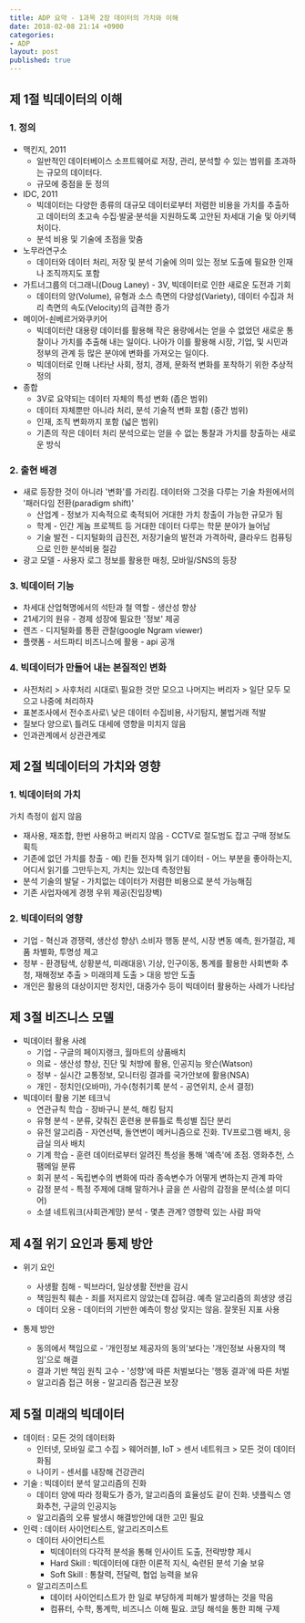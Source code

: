 ```yaml
---
title: ADP 요약 - 1과목 2장 데이터의 가치와 이해
date: 2018-02-08 21:14 +0900
categories:
- ADP
layout: post
published: true
---
```


## 제 1절 빅데이터의 이해

### 1. 정의

* 맥킨지, 2011
    * 일반적인 데이터베이스 소프트웨어로 저장, 관리, 분석할 수 있는 범위를 초과하는 규모의 데이터다.
    * 규모에 중점을 둔 정의
* IDC, 2011
    * 빅데이터는 다양한 종류의 대규모 데이터로부터 저렴한 비용을 가치를 추출하고 데이터의 초고속 수집·발굴·분석을 지원하도록 고안된 차세대 기술 및 아키텍처이다.
    * 분석 비용 및 기술에 초점을 맞춤
* 노무라연구소
    * 데이터와 데이터 처리, 저장 및 분석 기술에 의미 있는 정보 도출에 필요한 인재나 조직까지도 포함
* 가트너그룹의 더그래니(Doug Laney) - 3V, 빅데이터로 인한 새로운 도전과 기회
    * 데이터의 양(Volume), 유형과 소스 측면의 다양성(Variety), 데이터 수집과 처리 측면의 속도(Velocity)의 급격한 증가
* 메이어-쇤베르거와쿠키어
    * 빅데이터란 대용량 데이터를 활용해 작은 용량에서는 얻을 수 없었던 새로운 통찰이나 가치를 추출해 내는 일이다. 나아가 이를 활용해 시장, 기업, 및 시민과 정부의 관계 등 많은 분야에 변화를 가져오는 일이다.
    * 빅데이터로 인해 나타난 사회, 정치, 경제, 문화적 변화를 포착하기 위한 추상적 정의
* 종합
    * 3V로 요약되는 데이터 자체의 특성 변화 (좁은 범위)
    * 데이터 자체뿐만 아니라 처리, 분석 기술적 변화 포함 (중간 범위)
    * 인재, 조직 변화까지 포함 (넓은 범위)
    * 기존의 작은 데이터 처리 분석으로는 얻을 수 없는 통찰과 가치를 창출하는 새로운 방식

### 2. 출현 배경

* 새로 등장한 것이 아니라 '변화'를 가리킴. 데이터와 그것을 다루는 기술 차원에서의 '패러다임 전환(paradigm shift)'
    * 산업계 - 정보가 지속적으로 축적되어 거대한 가치 창출이 가능한 규모가 됨
    * 학계 - 인간 게놈 프로젝트 등 거대한 데이터 다루는 학문 분야가 늘어남
    * 기술 발전 - 디지털화의 급진전, 저장기술의 발전과 가격하락, 클라우드 컴퓨팅으로 인한 분석비용 절감
* 광고 모델 - 사용자 로그 정보를 활용한 매칭, 모바일/SNS의 등장

### 3. 빅데이터 기능

* 차세대 산업혁명에서의 석탄과 철 역할 - 생산성 향상
* 21세기의 원유 - 경제 성장에 필요한 '정보' 제공
* 렌즈 - 디지털화를 통환 관찰(google Ngram viewer)
* 플랫폼 - 서드파티 비즈니스에 활용 - api 공개

### 4. 빅데이터가 만들어 내는 본질적인 변화

* 사전처리 > 사후처리 시대로\\
    필요한 것만 모으고 나머지는 버리자 > 일단 모두 모으고 나중에 처리하자
* 표본조사에서 전수조사로\\
    낮은 데이터 수집비용, 사기탐지, 불법거래 적발
* 질보다 양으로\\
    틀려도 대세에 영향을 미치지 않음
* 인과관계에서 상관관계로

## 제 2절 빅데이터의 가치와 영향

### 1. 빅데이터의 가치

가치 측정이 쉽지 않음

* 재사용, 재조합, 한번 사용하고 버리지 않음 - CCTV로 절도범도 잡고 구매 정보도 획득
* 기존에 없던 가치를 창출 - 예) 킨들 전자책 읽기 데이터 - 어느 부분을 좋아하는지, 어디서 읽기를 그만두는지, 가치는 있는데 측정안됨
* 분석 기술의 발달 - 가치없는 데이터가 저렴한 비용으로 분석 가능해짐
* 기존 사업자에게 경쟁 우위 제공(진입장벽)

### 2. 빅데이터의 영향 

* 기업 - 혁신과 경쟁력, 생산성 향상\\
    소비자 행동 분석, 시장 변동 예측, 원가절감, 제품 차별화, 투명성 제고
* 정부 - 환경탐색, 상황분석, 미래대응\\
    기상, 인구이동, 통계를 활용한 사회변화 추청, 재해정보 추출 > 미래의제 도출 > 대응 방안 도출
* 개인은 활용의 대상이지만 정치인, 대중가수 등이 빅데이터 활용하는 사례가 나타남

## 제 3절 비즈니스 모델

* 빅데이터 활용 사례
    * 기업 - 구글의 페이지랭크, 월마트의 상품배치
    * 의료 - 생산성 향상, 진단 및 처방에 활용, 인공지능 왓슨(Watson)
    * 정부 - 실시간 교통정보, 모니터링 결과를 국가안보에 활용(NSA)
    * 개인 - 정치인(오바마), 가수(청취기록 분석 - 공연위치, 순서 결정)
* 빅데이터 활용 기본 테크닉
    * 연관규칙 학습 - 장바구니 분석, 해킹 탐지
    * 유형 분석 - 분류, 갖춰진 훈련용 분류틀로 특성별 집단 분리
    * 유전 알고리즘 - 자연선택, 돌연변이 메커니즘으로 진화. TV프로그램 배치, 응급실 의사 배치
    * 기계 학습 - 훈련 데이터로부터 알려진 특성을 통해 '예측'에 초점. 영화추천, 스팸메일 분류
    * 회귀 분석 - 독립변수의 변화에 따라 종속변수가 어떻게 변하는지 관계 파악
    * 감정 분석 - 특정 주제에 대해 말하거나 글을 쓴 사람의 감정을 분석(소셜 미디어)
    * 소셜 네트워크(사회관계망) 분석 - 몇촌 관계? 영향력 있는 사람 파악

## 제 4절 위기 요인과 통제 방안

* 위기 요인
    * 사생활 침해 - 빅브라더, 일상생활 전반을 감시  
    * 책임원칙 훼손 - 죄를 저지르지 않았는데 잡혀감. 예측 알고리즘의 희생양 생김
    * 데이터 오용 - 데이터의 기반한 예측이 항상 맞지는 않음. 잘못된 지표 사용

* 통제 방안
    * 동의에서 책임으로 - '개인정보 제공자의 동의'보다는 '개인정보 사용자의 책임'으로 해결
    * 결과 기반 책임 원칙 고수 - '성향'에 따른 처벌보다는 '행동 결과'에 따른 처벌
    * 알고리즘 접근 허용 - 알고리즘 접근권 보장

## 제 5절 미래의 빅데이터

* 데이터 : 모든 것의 데이터화
    * 인터넷, 모바일 로그 수집 > 웨어러블, IoT > 센서 네트워크 > 모든 것이 데이터화됨
    * 나이키 - 센서를 내장해 건강관리
* 기술 : 빅데이터 분석 알고리즘의 진화
    * 데이터 양에 따라 정확도가 증가, 알고리즘의 효율성도 같이 진화. 넷플릭스 영화추천, 구글의 인공지능
    * 알고리즘의 오류 발생시 해결방안에 대한 고민 필요
* 인력 : 데이터 사이언티스트, 알고리즈미스트
    * 데이터 사이언티스트
        * 빅데이터의 다각적 분석을 통해 인사이트 도출, 전략방향 제시
        * Hard Skill : 빅데이터에 대한 이론적 지식, 숙련된 분석 기술 보유
        * Soft Skill : 통찰력, 전달력, 협업 능력을 보유
    * 알고리즈미스트
        * 데이터 사이언티스트가 한 일로 부당하게 피해가 발생하는 것을 막음
        * 컴퓨터, 수학, 통계학, 비즈니스 이해 필요. 코딩 해석을 통한 피해 구제